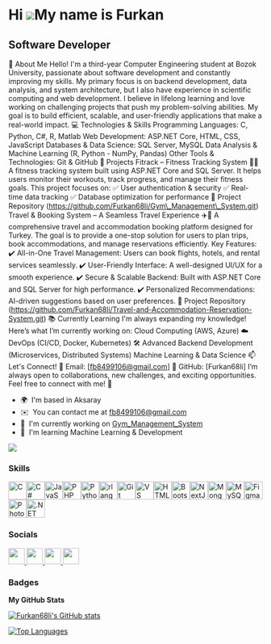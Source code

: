 Hi ![](https://user-images.githubusercontent.com/18350557/176309783-0785949b-9127-417c-8b55-ab5a4333674e.gif)My name is Furkan
==============================================================================================================================

Software Developer
------------------

🌟 About Me Hello! I'm a third-year Computer Engineering student at Bozok University, passionate about software development and constantly improving my skills. My primary focus is on backend development, data analysis, and system architecture, but I also have experience in scientific computing and web development. I believe in lifelong learning and love working on challenging projects that push my problem-solving abilities. My goal is to build efficient, scalable, and user-friendly applications that make a real-world impact. 💻 Technologies & Skills Programming Languages: C, Python, C#, R, Matlab Web Development: ASP.NET Core, HTML, CSS, JavaScript Databases & Data Science: SQL Server, MySQL Data Analysis & Machine Learning (R, Python - NumPy, Pandas) Other Tools & Technologies: Git & GitHub 🚀 Projects Fitrack – Fitness Tracking System 🏋️‍♂️ A fitness tracking system built using ASP.NET Core and SQL Server. It helps users monitor their workouts, track progress, and manage their fitness goals. This project focuses on: ✅ User authentication & security ✅ Real-time data tracking ✅ Database optimization for performance 🔗 Project Repository (https://github.com/Furkan68li/Gym\_Management\_System.git) Travel & Booking System – A Seamless Travel Experience ✈️🏨 A comprehensive travel and accommodation booking platform designed for Turkey. The goal is to provide a one-stop solution for users to plan trips, book accommodations, and manage reservations efficiently. Key Features: ✔️ All-in-One Travel Management: Users can book flights, hotels, and rental services seamlessly. ✔️ User-Friendly Interface: A well-designed UI/UX for a smooth experience. ✔️ Secure & Scalable Backend: Built with ASP.NET Core and SQL Server for high performance. ✔️ Personalized Recommendations: AI-driven suggestions based on user preferences. 🔗 Project Repository (https://github.com/Furkan68li/Travel-and-Accommodation-Reservation-System.git) 📚 Currently Learning I'm always expanding my knowledge! Here’s what I’m currently working on: Cloud Computing (AWS, Azure) ☁️ DevOps (CI/CD, Docker, Kubernetes) 🛠️ Advanced Backend Development (Microservices, Distributed Systems) Machine Learning & Data Science 📫 Let's Connect! 📧 Email: \[fb8499106@gmail.com\] 🐙 GitHub: \[Furkan68li\] I’m always open to collaborations, new challenges, and exciting opportunities. Feel free to connect with me! 🚀

* 🌍  I'm based in Aksaray
* ✉️  You can contact me at [fb8499106@gmail.com](mailto:fb8499106@gmail.com)
* 🚀  I'm currently working on [Gym\_Management\_System](http://https://github.com/Furkan68li/Gym_Management_System.git)
* 🧠  I'm learning Machine Learning & Development

<a href="https://www.x.com/Furkan68596931" target="_blank" rel="noreferrer"><img
src="https://img.shields.io/twitter/follow/Furkan68596931?logo=twitter&style=for-the-badge&color=22c55e&labelColor=000000"
/></a>

### Skills


<p align="left">
<a href="https://docs.microsoft.com/en-us/cpp/?view=msvc-170" target="_blank" rel="noreferrer"><img src="https://raw.githubusercontent.com/danielcranney/readme-generator/main/public/icons/skills/c-colored.svg" width="36" height="36" alt="C" /></a><a href="https://docs.microsoft.com/en-us/dotnet/csharp/" target="_blank" rel="noreferrer"><img src="https://raw.githubusercontent.com/danielcranney/readme-generator/main/public/icons/skills/csharp-colored.svg" width="36" height="36" alt="C#" /></a><a href="https://developer.mozilla.org/en-US/docs/Web/JavaScript" target="_blank" rel="noreferrer"><img src="https://raw.githubusercontent.com/danielcranney/readme-generator/main/public/icons/skills/javascript-colored.svg" width="36" height="36" alt="JavaScript" /></a><a href="https://www.php.net/" target="_blank" rel="noreferrer"><img src="https://raw.githubusercontent.com/danielcranney/readme-generator/main/public/icons/skills/php-colored.svg" width="36" height="36" alt="PHP" /></a><a href="https://www.python.org/" target="_blank" rel="noreferrer"><img src="https://raw.githubusercontent.com/danielcranney/readme-generator/main/public/icons/skills/python-colored.svg" width="36" height="36" alt="Python" /></a><a href="https://www.r-project.org/" target="_blank" rel="noreferrer"><img src="https://raw.githubusercontent.com/danielcranney/readme-generator/main/public/icons/skills/rlang-colored.svg" width="36" height="36" alt="rlang" /></a><a href="https://git-scm.com/" target="_blank" rel="noreferrer"><img src="https://raw.githubusercontent.com/danielcranney/readme-generator/main/public/icons/skills/git-colored.svg" width="36" height="36" alt="Git" /></a><a href="https://code.visualstudio.com/" target="_blank" rel="noreferrer"><img src="https://raw.githubusercontent.com/danielcranney/readme-generator/main/public/icons/skills/visualstudiocode.svg" width="36" height="36" alt="VS Code" /></a><a href="https://developer.mozilla.org/en-US/docs/Glossary/HTML5" target="_blank" rel="noreferrer"><img src="https://raw.githubusercontent.com/danielcranney/readme-generator/main/public/icons/skills/html5-colored.svg" width="36" height="36" alt="HTML5" /></a><a href="https://getbootstrap.com/" target="_blank" rel="noreferrer"><img src="https://raw.githubusercontent.com/danielcranney/readme-generator/main/public/icons/skills/bootstrap-colored.svg" width="36" height="36" alt="Bootstrap" /></a><a href="https://nextjs.org/docs" target="_blank" rel="noreferrer"><img src="https://raw.githubusercontent.com/danielcranney/readme-generator/main/public/icons/skills/nextjs-colored.svg" width="36" height="36" alt="NextJs" /></a><a href="https://www.mongodb.com/" target="_blank" rel="noreferrer"><img src="https://raw.githubusercontent.com/danielcranney/readme-generator/main/public/icons/skills/mongodb-colored.svg" width="36" height="36" alt="MongoDB" /></a><a href="https://www.mysql.com/" target="_blank" rel="noreferrer"><img src="https://raw.githubusercontent.com/danielcranney/readme-generator/main/public/icons/skills/mysql-colored.svg" width="36" height="36" alt="MySQL" /></a><a href="https://www.figma.com/" target="_blank" rel="noreferrer"><img src="https://raw.githubusercontent.com/danielcranney/readme-generator/main/public/icons/skills/figma-colored.svg" width="36" height="36" alt="Figma" /></a><a href="https://www.adobe.com/uk/products/photoshop.html" target="_blank" rel="noreferrer"><img src="https://raw.githubusercontent.com/danielcranney/readme-generator/main/public/icons/skills/photoshop-colored.svg" width="36" height="36" alt="Photoshop" /></a><a href="https://dotnet.microsoft.com/en-us/" target="_blank" rel="noreferrer"><img src="https://raw.githubusercontent.com/danielcranney/readme-generator/main/public/icons/skills/dot-net-colored.svg" width="36" height="36" alt=".NET" /></a>
</p>


### Socials

<p align="left"> <a href="https://www.facebook.com/Furkan Bayy" target="_blank" rel="noreferrer"> <picture> <source media="(prefers-color-scheme: dark)" srcset="https://raw.githubusercontent.com/danielcranney/readme-generator/main/public/icons/socials/facebook-dark.svg" /> <source media="(prefers-color-scheme: light)" srcset="https://raw.githubusercontent.com/danielcranney/readme-generator/main/public/icons/socials/facebook.svg" /> <img src="https://raw.githubusercontent.com/danielcranney/readme-generator/main/public/icons/socials/facebook.svg" width="32" height="32" /> </picture> </a> <a href="https://www.github.com/Furkan68li" target="_blank" rel="noreferrer"> <picture> <source media="(prefers-color-scheme: dark)" srcset="https://raw.githubusercontent.com/danielcranney/readme-generator/main/public/icons/socials/github-dark.svg" /> <source media="(prefers-color-scheme: light)" srcset="https://raw.githubusercontent.com/danielcranney/readme-generator/main/public/icons/socials/github.svg" /> <img src="https://raw.githubusercontent.com/danielcranney/readme-generator/main/public/icons/socials/github.svg" width="32" height="32" /> </picture> </a> <a href="http://www.instagram.com/furkan_bay68" target="_blank" rel="noreferrer"> <picture> <source media="(prefers-color-scheme: dark)" srcset="https://raw.githubusercontent.com/danielcranney/readme-generator/main/public/icons/socials/instagram-dark.svg" /> <source media="(prefers-color-scheme: light)" srcset="https://raw.githubusercontent.com/danielcranney/readme-generator/main/public/icons/socials/instagram.svg" /> <img src="https://raw.githubusercontent.com/danielcranney/readme-generator/main/public/icons/socials/instagram.svg" width="32" height="32" /> </picture> </a> <a href="https://www.x.com/Furkan68596931" target="_blank" rel="noreferrer"> <picture> <source media="(prefers-color-scheme: dark)" srcset="https://raw.githubusercontent.com/danielcranney/readme-generator/main/public/icons/socials/twitter-dark.svg" /> <source media="(prefers-color-scheme: light)" srcset="https://raw.githubusercontent.com/danielcranney/readme-generator/main/public/icons/socials/twitter.svg" /> <img src="https://raw.githubusercontent.com/danielcranney/readme-generator/main/public/icons/socials/twitter.svg" width="32" height="32" /> </picture> </a></p>

### Badges

<b>My GitHub Stats</b>

<a href="http://www.github.com/Furkan68li"><img src="https://github-readme-stats.vercel.app/api?username=Furkan68li&show_icons=true&hide=&count_private=true&title_color=ef4444&text_color=ffffff&icon_color=22c55e&bg_color=000000&hide_border=true&show_icons=true" alt="Furkan68li's GitHub stats" /></a>

<a href="https://github.com/Furkan68li" align="left"><img src="https://github-readme-stats.vercel.app/api/top-langs/?username=Furkan68li&langs_count=10&title_color=ef4444&text_color=ffffff&icon_color=22c55e&bg_color=000000&hide_border=true&locale=en&custom_title=Top%20%Languages" alt="Top Languages" /></a>
